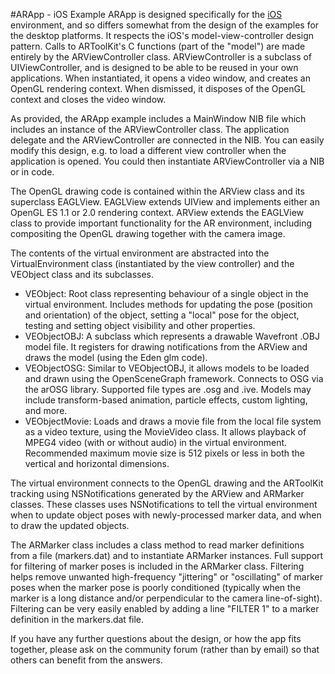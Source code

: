 #ARApp - iOS Example
ARApp is designed specifically for the [iOS][ios_about] environment, and so differs somewhat from the design of the examples for the desktop platforms. It respects the iOS's model-view-controller design pattern. Calls to ARToolKit's C functions (part of the "model") are made entirely by the ARViewController class. ARViewController is a subclass of UIViewController, and is designed to be able to be reused in your own applications. When instantiated, it opens a video window, and creates an OpenGL rendering context. When dismissed, it disposes of the OpenGL context and closes the video window.

As provided, the ARApp example includes a MainWindow NIB file which includes an instance of the ARViewController class. The application delegate and the ARViewController are connected in the NIB. You can easily modify this design, e.g. to load a different view controller when the application is opened. You could then instantiate ARViewController via a NIB or in code.

The OpenGL drawing code is contained within the ARView class and its superclass EAGLView. EAGLView extends UIView and implements either an OpenGL ES 1.1 or 2.0 rendering context. ARView extends the EAGLView class to provide important functionality for the AR environment, including compositing the OpenGL drawing together with the camera image.

The contents of the virtual environment are abstracted into the VirtualEnvironment class (instantiated by the view controller) and the VEObject class and its subclasses.

- VEObject: Root class representing behaviour of a single object in the virtual environment. Includes methods for updating the pose (position and orientation) of the object, setting a "local" pose for the object, testing and setting object visibility and other properties.
- VEObjectOBJ: A subclass which represents a drawable Wavefront .OBJ model file. It registers for drawing notifications from the ARView and draws the model (using the Eden glm code).
- VEObjectOSG: Similar to VEObjectOBJ, it allows models to be loaded and drawn using the OpenSceneGraph framework. Connects to OSG via the arOSG library. Supported file types are .osg and .ive. Models may include transform-based animation, particle effects, custom lighting, and more.
- VEObjectMovie: Loads and draws a movie file from the local file system as a video texture, using the MovieVideo class. It allows playback of MPEG4 video (with or without audio) in the virtual environment. Recommended maximum movie size is 512 pixels or less in both the vertical and horizontal dimensions.

The virtual environment connects to the OpenGL drawing and the ARToolKit tracking using NSNotifications generated by the ARView and ARMarker classes. These classes uses NSNotifications to tell the virtual environment when to update object poses with newly-processed marker data, and when to draw the updated objects.

The ARMarker class includes a class method to read marker definitions from a file (markers.dat) and to instantiate ARMarker instances. Full support for filtering of marker poses is included in the ARMarker class. Filtering helps remove unwanted high-frequency "jittering" or "oscillating" of marker poses when the marker pose is poorly conditioned (typically when the marker is a long distance and/or perpendicular to the camera line-of-sight). Filtering can be very easily enabled by adding a line "FILTER 1" to a marker definition in the markers.dat file.

If you have any further questions about the design, or how the app fits together, please ask on the community forum (rather than by email) so that others can benefit from the answers.

[ios_about]: iOS:ios_about